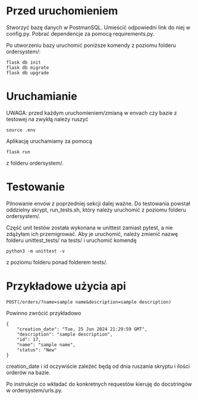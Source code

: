 
# Przed uruchomieniem
Stworzyć bazę danych w PostmanSQL. Umieścić odpowiedni link do niej w config.py.
Pobrać dependencje za pomocą requirements.py.

Po utworzeniu bazy uruchomić poniższe komendy z poziomu folderu ordersystem/:
```
flask db init
flask db migrate
flask db upgrade
```

# Uruchamianie
UWAGA: przed każdym uruchomieniem/zmianą w envach czy bazie z testowej na zwykłą należy ruszyć
```
source .env
```
Aplikację uruchamiamy za pomocą 
```
flask run
```
z folderu ordersystem/.

# Testowanie
Pilnowanie envów z poprzedniej sekcji dalej ważne.
Do testowania powstał oddzielny skrypt, run_tests.sh, który należy uruchomić z poziomu folderu ordersystem/.

Część unit testów została wykonana w unittest zamiast pytest, a nie zdążyłam ich przemigrować. Aby je uruchomić, należy zmienić nazwę folderu unittest_tests/ na tests/ i uruchomić komendę
```
python3 -m unittest -v
```
z poziomu folderu ponad folderem tests/.


# Przykładowe użycia api

```
POST(/orders/?name=sample name&description=sample description)
```
Powinno zwrócić przykładowo
```
{
    "creation_date": "Tue, 25 Jun 2024 21:29:59 GMT",
    "description": "sample description",
    "id": 17,
    "name": "sample name",
    "status": "New"
}
```
creation_date i id oczywiście zależeć będą od dnia ruszania skryptu i ilości orderów na bazie.

Po instrukcje co wkładać do konkretnych requestów kieruję do docstringów w ordersystem/urls.py.

